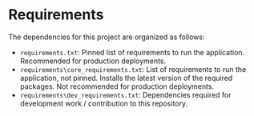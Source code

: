 # Requirements

The dependencies for this project are organized as follows:

- `requirements.txt`: Pinned list of requirements to run the application. Recommended for production deployments.
- `requirements\core_requirements.txt`: List of requirements to run the application, not pinned. Installs the latest version of the required packages. Not recommended for production deployments.
- `requirements\dev_requirements.txt`: Dependencies required for development work / contribution to this repository.
